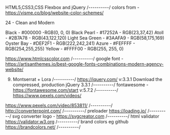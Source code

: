 HTML5,CSS3,CSS Flexbox and jQuery
/----------/
colors from - https://visme.co/blog/website-color-schemes/

24 - Clean and Modern

Black - #000000 -RGB(0, 0, 0)
Black Pearl - #17252A - RGB(23,37,42)
Atoll - #2B7A78 - RGB(43,122,120)
Light Sea Green - #3AAFA9 - RGB(58,175,169)
Oyster Bay - #DEF2F1 - RGB(222,242,241)
Azure - #FEFFFF - RGB(254,255,255)
Yellow - #FFFF00 - RGB(255, 255, 0)

https://www.htmlcsscolor.com
/----------/
google font - https://artisanthemes.io/best-google-fonts-combinations-modern-agency-website/

9. Montserrat + Lora
/----------/
https://jquery.com/ v:3.3.1
Download the compressed, production jQuery 3.3.1
/----------/
fontawesome - https://fontawesome.com/start v:5.7.2
/----------/
https://www.pexels.com/videos/

https://www.pexels.com/video/853811/
/----------/
http://converterpoint.com/
/----------/
preloader https://loading.io/
/----------/
svg converter logo - https://svgcreator.com
/----------/
html validator https://validator.w3.org
/----------/
brand colors eg github https://brandcolors.net/
/----------/


